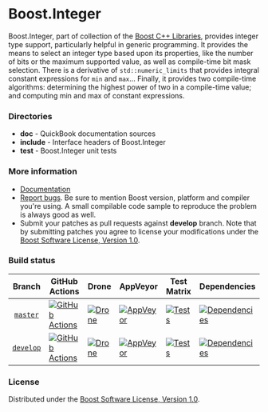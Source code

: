 # Boost.Integer

Boost.Integer, part of collection of the [Boost C++ Libraries](https://github.com/boostorg), provides
integer type support, particularly helpful in generic programming. It provides the means to select
an integer type based upon its properties, like the number of bits or the maximum supported value,
as well as compile-time bit mask selection. There is a derivative of `std::numeric_limits` that provides
integral constant expressions for `min` and `max`...
Finally, it provides two compile-time algorithms: determining the highest power of two in a
compile-time value; and computing min and max of constant expressions.

### Directories

* **doc** - QuickBook documentation sources
* **include** - Interface headers of Boost.Integer
* **test** - Boost.Integer unit tests

### More information

* [Documentation](https://boost.org/libs/integer)
* [Report bugs](https://github.com/boostorg/integer/issues/new). Be sure to mention Boost version, platform and compiler you're using. A small compilable code sample to reproduce the problem is always good as well.
* Submit your patches as pull requests against **develop** branch. Note that by submitting patches you agree to license your modifications under the [Boost Software License, Version 1.0](https://www.boost.org/LICENSE_1_0.txt).

### Build status

Branch          | GitHub Actions | Drone | AppVeyor | Test Matrix | Dependencies |
:-------------: | -------------- | ----- | -------- | ----------- | ------------ |
[`master`](https://github.com/boostorg/integer/tree/master) | [![GitHub Actions](https://github.com/boostorg/integer/actions/workflows/ci.yml/badge.svg?branch=master)](https://github.com/boostorg/integer/actions?query=branch%3Amaster) | [![Drone](https://drone.cpp.al/api/badges/boostorg/integer/status.svg?ref=refs/heads/master)](https://drone.cpp.al/boostorg/integer) | [![AppVeyor](https://ci.appveyor.com/api/projects/status/iugyf5rf51n99g3w/branch/master?svg=true)](https://ci.appveyor.com/project/Lastique/integer/branch/master) | [![Tests](https://img.shields.io/badge/matrix-master-brightgreen.svg)](https://regression.boost.io/master/developer/integer.html) | [![Dependencies](https://img.shields.io/badge/deps-master-brightgreen.svg)](https://pdimov.github.io/boostdep-report/master/integer.html)
[`develop`](https://github.com/boostorg/integer/tree/develop) | [![GitHub Actions](https://github.com/boostorg/integer/actions/workflows/ci.yml/badge.svg?branch=develop)](https://github.com/boostorg/integer/actions?query=branch%3Adevelop) | [![Drone](https://drone.cpp.al/api/badges/boostorg/integer/status.svg?ref=refs/heads/develop)](https://drone.cpp.al/boostorg/integer) | [![AppVeyor](https://ci.appveyor.com/api/projects/status/iugyf5rf51n99g3w/branch/develop?svg=true)](https://ci.appveyor.com/project/Lastique/integer/branch/develop) | [![Tests](https://img.shields.io/badge/matrix-develop-brightgreen.svg)](https://regression.boost.io/develop/developer/integer.html) | [![Dependencies](https://img.shields.io/badge/deps-develop-brightgreen.svg)](https://pdimov.github.io/boostdep-report/develop/integer.html)

### License

Distributed under the [Boost Software License, Version 1.0](https://www.boost.org/LICENSE_1_0.txt).
